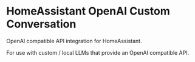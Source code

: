 # HomeAssistant OpenAI Custom Conversation

OpenAI compatible API integration for HomeAssistant.

For use with custom / local LLMs that provide an OpenAI compatible API.

